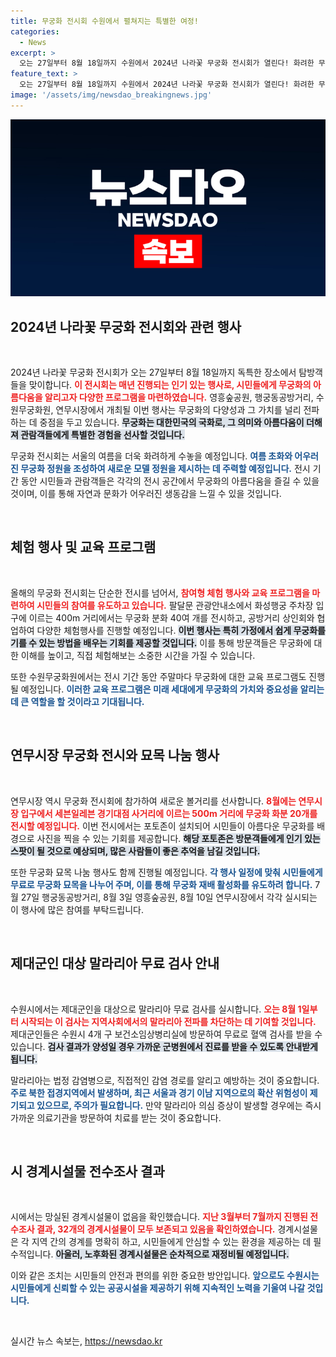 ```yaml
---
title: 무궁화 전시회 수원에서 펼쳐지는 특별한 여정!
categories:
  - News
excerpt: >
  오는 27일부터 8월 18일까지 수원에서 2024년 나라꽃 무궁화 전시회가 열린다! 화려한 무궁화와 함께 즐거운 체험행사도 마련되어 있으니, 꼭 방문해 보세요!
feature_text: >
  오는 27일부터 8월 18일까지 수원에서 2024년 나라꽃 무궁화 전시회가 열린다! 화려한 무궁화와 함께 즐거운 체험행사도 마련되어 있으니, 꼭 방문해 보세요!
image: '/assets/img/newsdao_breakingnews.jpg'
---
```


<p><img src="/assets/img/newsdao_breakingnews.jpg" alt="firstkoreanews 속보" /></p>

<h2 data-ke-size="size26">2024년 나라꽃 무궁화 전시회와 관련 행사</h2>

<p data-ke-size="size16">&nbsp;</p>

<p>2024년 나라꽃 무궁화 전시회가 오는 27일부터 8월 18일까지 독특한 장소에서 탐방객들을 맞이합니다. <b><span style="color: #ee2323;">이 전시회는 매년 진행되는 인기 있는 행사로, 시민들에게 무궁화의 아름다움을 알리고자 다양한 프로그램을 마련하였습니다.</span></b> 영흥숲공원, 행궁동공방거리, 수원무궁화원, 연무시장에서 개최될 이번 행사는 무궁화의 다양성과 그 가치를 널리 전파하는 데 중점을 두고 있습니다. <b><span style="background-color: #21538527;">무궁화는 대한민국의 국화로, 그 의미와 아름다움이 더해져 관람객들에게 특별한 경험을 선사할 것입니다.</span></b></p>

<p>무궁화 전시회는 서울의 여름을 더욱 화려하게 수놓을 예정입니다. <b><span style="color: #1a5490;">여름 초화와 어우러진 무궁화 정원을 조성하여 새로운 모델 정원을 제시하는 데 주력할 예정입니다.</span></b> 전시 기간 동안 시민들과 관람객들은 각각의 전시 공간에서 무궁화의 아름다움을 즐길 수 있을 것이며, 이를 통해 자연과 문화가 어우러진 생동감을 느낄 수 있을 것입니다.</p>

<p data-ke-size="size16">&nbsp;</p>

<h2 data-ke-size="size26">체험 행사 및 교육 프로그램</h2>

<p data-ke-size="size16">&nbsp;</p>

<p>올해의 무궁화 전시회는 단순한 전시를 넘어서, <b><span style="color: #ee2323;">참여형 체험 행사와 교육 프로그램을 마련하여 시민들의 참여를 유도하고 있습니다.</span></b> 팔달문 관광안내소에서 화성행궁 주차장 입구에 이르는 400m 거리에서는 무궁화 분화 40여 개를 전시하고, 공방거리 상인회와 협업하여 다양한 체험행사를 진행할 예정입니다. <b><span style="background-color: #21538527;">이번 행사는 특히 가정에서 쉽게 무궁화를 기를 수 있는 방법을 배우는 기회를 제공할 것입니다.</span></b> 이를 통해 방문객들은 무궁화에 대한 이해를 높이고, 직접 체험해보는 소중한 시간을 가질 수 있습니다.</p>

<p>또한 수원무궁화원에서는 전시 기간 동안 주말마다 무궁화에 대한 교육 프로그램도 진행될 예정입니다. <b><span style="color: #1a5490;">이러한 교육 프로그램은 미래 세대에게 무궁화의 가치와 중요성을 알리는 데 큰 역할을 할 것이라고 기대됩니다.</span></b></p>

<p data-ke-size="size16">&nbsp;</p>

<h2 data-ke-size="size26">연무시장 무궁화 전시와 묘목 나눔 행사</h2>

<p data-ke-size="size16">&nbsp;</p>

<p>연무시장 역시 무궁화 전시회에 참가하여 새로운 볼거리를 선사합니다. <b><span style="color: #ee2323;">8월에는 연무시장 입구에서 세븐일레븐 경기대점 사거리에 이르는 500m 거리에 무궁화 화분 20개를 전시할 예정입니다.</span></b> 이번 전시에서는 포토존이 설치되어 시민들이 아름다운 무궁화를 배경으로 사진을 찍을 수 있는 기회를 제공합니다. <b><span style="background-color: #21538527;">해당 포토존은 방문객들에게 인기 있는 스팟이 될 것으로 예상되며, 많은 사람들이 좋은 추억을 남길 것입니다.</span></b></p>

<p>또한 무궁화 묘목 나눔 행사도 함께 진행될 예정입니다. <b><span style="color: #1a5490;">각 행사 일정에 맞춰 시민들에게 무료로 무궁화 묘목을 나누어 주며, 이를 통해 무궁화 재배 활성화를 유도하려 합니다.</span></b> 7월 27일 행궁동공방거리, 8월 3일 영흥숲공원, 8월 10일 연무시장에서 각각 실시되는 이 행사에 많은 참여를 부탁드립니다.</p>

<p data-ke-size="size16">&nbsp;</p>

<h2 data-ke-size="size26">제대군인 대상 말라리아 무료 검사 안내</h2>

<p data-ke-size="size16">&nbsp;</p>

<p>수원시에서는 제대군인을 대상으로 말라리아 무료 검사를 실시합니다. <b><span style="color: #ee2323;">오는 8월 1일부터 시작되는 이 검사는 지역사회에서의 말라리아 전파를 차단하는 데 기여할 것입니다.</span></b> 제대군인들은 수원시 4개 구 보건소임상병리실에 방문하여 무료로 혈액 검사를 받을 수 있습니다. <b><span style="background-color: #21538527;">검사 결과가 양성일 경우 가까운 군병원에서 진료를 받을 수 있도록 안내받게 됩니다.</span></b></p>

<p>말라리아는 법정 감염병으로, 직접적인 감염 경로를 알리고 예방하는 것이 중요합니다. <b><span style="color: #1a5490;">주로 북한 접경지역에서 발생하며, 최근 서울과 경기 이남 지역으로의 확산 위험성이 제기되고 있으므로, 주의가 필요합니다.</span></b> 만약 말라리아 의심 증상이 발생할 경우에는 즉시 가까운 의료기관을 방문하여 치료를 받는 것이 중요합니다.</p>

<p data-ke-size="size16">&nbsp;</p>

<h2 data-ke-size="size26">시 경계시설물 전수조사 결과</h2>

<p data-ke-size="size16">&nbsp;</p>

<p>시에서는 망실된 경계시설물이 없음을 확인했습니다. <b><span style="color: #ee2323;">지난 3월부터 7월까지 진행된 전수조사 결과, 32개의 경계시설물이 모두 보존되고 있음을 확인하였습니다.</span></b> 경계시설물은 각 지역 간의 경계를 명확히 하고, 시민들에게 안심할 수 있는 환경을 제공하는 데 필수적입니다. <b><span style="background-color: #21538527;">아울러, 노후화된 경계시설물은 순차적으로 재정비될 예정입니다.</span></b></p>

<p>이와 같은 조치는 시민들의 안전과 편의를 위한 중요한 방안입니다. <b><span style="color: #1a5490;">앞으로도 수원시는 시민들에게 신뢰할 수 있는 공공시설을 제공하기 위해 지속적인 노력을 기울여 나갈 것입니다.</span></b></p>

<p data-ke-size="size16">&nbsp;</p>
실시간 뉴스 속보는, <a href="https://newsdao.kr" rel="dofollow">https://newsdao.kr</a>


